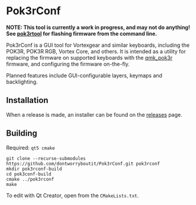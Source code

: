 # Pok3rConf

**NOTE: This tool is currently a work in progress, and may not do anything! See [pok3rtool](https://github.com/pok3r-custom/pok3rtool) for flashing firmware from the command line.**

Pok3rConf is a GUI tool for Vortexgear and similar keyboards, including the POK3R, POK3R RGB, Vortex Core, and others. It is intended as a utility for replacing the firmware on supported keyboards with the [qmk_pok3r](https://github.com/pok3r-custom/qmk_firmware) firmware, and configuring the firmware on-the-fly.

Planned features include GUI-configurable layers, keymaps and backlighting.

## Installation
When a release is made, an installer can be found on the [releases](https://github.com/pok3r-custom/Pok3rConf/releases) page.

## Building
Required: `qt5 cmake`
```
git clone --recurse-submodules https://github.com/dontworryboutit/Pok3rConf.git pok3rconf
mkdir pok3rconf-build
cd pok3conf-build
cmake ../pok3rconf
make
```
To edit with Qt Creator, open from the `CMakeLists.txt`.
